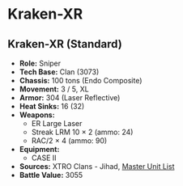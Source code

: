 # Kraken-XR
## Kraken-XR (Standard)
- **Role:** Sniper
- **Tech Base:** Clan (3073)
- **Chassis:** 100 tons (Endo Composite)
- **Movement:** 3 / 5, XL
- **Armor:** 304 (Laser Reflective)
- **Heat Sinks:** 16 (32)
- **Weapons:**
  - ER Large Laser
  - Streak LRM 10 × 2 (ammo: 24)
  - RAC/2 × 4 (ammo: 90)
- **Equipment:**
  - CASE II
- **Sources:** XTRO Clans - Jihad, [Master Unit List](http://masterunitlist.info/Unit/Details/4463/kraken-bane-xr)
- **Battle Value:** 3055

